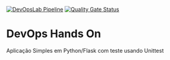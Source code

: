 [![DevOpsLab Pipeline](https://github.com/DanStos/devopslab/actions/workflows/pipeline.yml/badge.svg)](https://github.com/DanStos/devopslab/actions/workflows/pipeline.yml) [![Quality Gate Status](https://sonarcloud.io/api/project_badges/measure?project=DanStos_devopslab&metric=alert_status)](https://sonarcloud.io/summary/new_code?id=DanStos_devopslab) 

# DevOps Hands On
Aplicação Simples em Python/Flask com teste usando Unittest